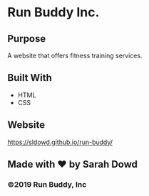 # Run Buddy Inc.

## Purpose
A website that offers fitness training services.

## Built With
* HTML
* CSS

## Website
https://sldowd.github.io/run-buddy/

## Made with ❤️ by Sarah Dowd

### ©️2019 Run Buddy, Inc
